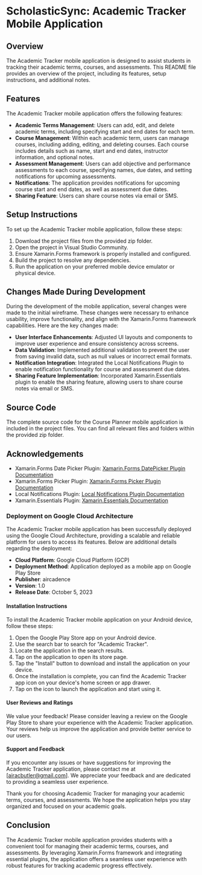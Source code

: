 # ScholasticSync: Academic Tracker Mobile Application

## Overview
The Academic Tracker mobile application is designed to assist students in tracking their academic terms, courses, and assessments. This README file provides an overview of the project, including its features, setup instructions, and additional notes.

## Features
The Academic Tracker mobile application offers the following features:

- **Academic Terms Management**: Users can add, edit, and delete academic terms, including specifying start and end dates for each term.
- **Course Management**: Within each academic term, users can manage courses, including adding, editing, and deleting courses. Each course includes details such as name, start and end dates, instructor information, and optional notes.
- **Assessment Management**: Users can add objective and performance assessments to each course, specifying names, due dates, and setting notifications for upcoming assessments.
- **Notifications**: The application provides notifications for upcoming course start and end dates, as well as assessment due dates.
- **Sharing Feature**: Users can share course notes via email or SMS.

## Setup Instructions
To set up the Academic Tracker mobile application, follow these steps:

1. Download the project files from the provided zip folder.
2. Open the project in Visual Studio Community.
3. Ensure Xamarin.Forms framework is properly installed and configured.
4. Build the project to resolve any dependencies.
5. Run the application on your preferred mobile device emulator or physical device.

## Changes Made During Development
During the development of the mobile application, several changes were made to the initial wireframe. These changes were necessary to enhance usability, improve functionality, and align with the Xamarin.Forms framework capabilities. Here are the key changes made:

- **User Interface Enhancements**: Adjusted UI layouts and components to improve user experience and ensure consistency across screens.
- **Data Validation**: Implemented additional validation to prevent the user from saving invalid data, such as null values or incorrect email formats.
- **Notification Integration**: Integrated the Local Notifications Plugin to enable notification functionality for course and assessment due dates.
- **Sharing Feature Implementation**: Incorporated Xamarin.Essentials plugin to enable the sharing feature, allowing users to share course notes via email or SMS.

## Source Code
The complete source code for the Course Planner mobile application is included in the project files. You can find all relevant files and folders within the provided zip folder.


## Acknowledgements
- Xamarin.Forms Date Picker Plugin: [Xamarin.Forms DatePicker Plugin Documentation](https://docs.microsoft.com/en-us/dotnet/api/Xamarin.Forms.DatePicker?view=xamarin-forms)
- Xamarin.Forms Picker Plugin: [Xamarin.Forms Picker Plugin Documentation](https://docs.microsoft.com/en-us/dotnet/api/Xamarin.Forms.Picker?view=xamarin-forms)
- Local Notifications Plugin: [Local Notifications Plugin Documentation](https://github.com/edsnider/LocalNotificationsPlugin)
- Xamarin.Essentials Plugin: [Xamarin.Essentials Documentation](https://docs.microsoft.com/en-us/xamarin/essentials/)

### Deployment on Google Cloud Architecture

The Academic Tracker mobile application has been successfully deployed using the Google Cloud Architecture, providing a scalable and reliable platform for users to access its features. Below are additional details regarding the deployment:

- **Cloud Platform**: Google Cloud Platform (GCP)
- **Deployment Method**: Application deployed as a mobile app on Google Play Store
- **Publisher**: aircadence
- **Version**: 1.0
- **Release Date**: October 5, 2023

#### Installation Instructions
To install the Academic Tracker mobile application on your Android device, follow these steps:

1. Open the Google Play Store app on your Android device.
2. Use the search bar to search for "Academic Tracker".
3. Locate the application in the search results.
4. Tap on the application to open its store page.
5. Tap the "Install" button to download and install the application on your device.
6. Once the installation is complete, you can find the Academic Tracker app icon on your device's home screen or app drawer.
7. Tap on the icon to launch the application and start using it.

#### User Reviews and Ratings
We value your feedback! Please consider leaving a review on the Google Play Store to share your experience with the Academic Tracker application. Your reviews help us improve the application and provide better service to our users.

#### Support and Feedback
If you encounter any issues or have suggestions for improving the Academic Tracker application, please contact me at [airacbutler@gmail.com]. We appreciate your feedback and are dedicated to providing a seamless user experience.

Thank you for choosing Academic Tracker for managing your academic terms, courses, and assessments. We hope the application helps you stay organized and focused on your academic goals.

## Conclusion
The Academic Tracker mobile application provides students with a convenient tool for managing their academic terms, courses, and assessments. By leveraging Xamarin.Forms framework and integrating essential plugins, the application offers a seamless user experience with robust features for tracking academic progress effectively.

